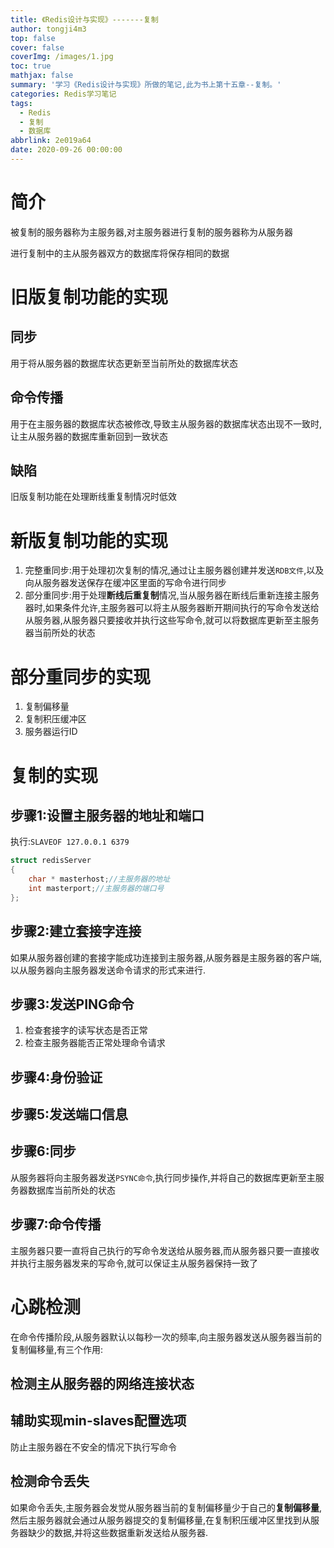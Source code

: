 ```yaml
---
title: 《Redis设计与实现》-------复制
author: tongji4m3
top: false
cover: false
coverImg: /images/1.jpg
toc: true
mathjax: false
summary: '学习《Redis设计与实现》所做的笔记,此为书上第十五章--复制。'
categories: Redis学习笔记
tags:
  - Redis
  - 复制
  - 数据库
abbrlink: 2e019a64
date: 2020-09-26 00:00:00
---
```


# 简介

被复制的服务器称为主服务器,对主服务器进行复制的服务器称为从服务器

进行复制中的主从服务器双方的数据库将保存相同的数据

# 旧版复制功能的实现

## 同步

用于将从服务器的数据库状态更新至当前所处的数据库状态

## 命令传播

用于在主服务器的数据库状态被修改,导致主从服务器的数据库状态出现不一致时,让主从服务器的数据库重新回到一致状态

## 缺陷

旧版复制功能在处理断线重复制情况时低效

# 新版复制功能的实现

1. 完整重同步:用于处理初次复制的情况,通过让主服务器创建并发送`RDB文件`,以及向从服务器发送保存在缓冲区里面的写命令进行同步
2. 部分重同步:用于处理**断线后重复制**情况,当从服务器在断线后重新连接主服务器时,如果条件允许,主服务器可以将主从服务器断开期间执行的写命令发送给从服务器,从服务器只要接收并执行这些写命令,就可以将数据库更新至主服务器当前所处的状态

# 部分重同步的实现

1. 复制偏移量
2. 复制积压缓冲区
3. 服务器运行ID

# 复制的实现

## 步骤1:设置主服务器的地址和端口

执行:`SLAVEOF 127.0.0.1 6379`

```c
struct redisServer
{
	char * masterhost;//主服务器的地址
	int masterport;//主服务器的端口号
};
```

## 步骤2:建立套接字连接

如果从服务器创建的套接字能成功连接到主服务器,从服务器是主服务器的客户端,以从服务器向主服务器发送命令请求的形式来进行.

## 步骤3:发送PING命令

1. 检查套接字的读写状态是否正常
2. 检查主服务器能否正常处理命令请求

## 步骤4:身份验证

## 步骤5:发送端口信息

## 步骤6:同步

从服务器将向主服务器发送`PSYNC命令`,执行同步操作,并将自己的数据库更新至主服务器数据库当前所处的状态

## 步骤7:命令传播

主服务器只要一直将自己执行的写命令发送给从服务器,而从服务器只要一直接收并执行主服务器发来的写命令,就可以保证主从服务器保持一致了



# 心跳检测

在命令传播阶段,从服务器默认以每秒一次的频率,向主服务器发送从服务器当前的复制偏移量,有三个作用:

## 检测主从服务器的网络连接状态

## 辅助实现min-slaves配置选项

防止主服务器在不安全的情况下执行写命令

## 检测命令丢失

如果命令丢失,主服务器会发觉从服务器当前的复制偏移量少于自己的**复制偏移量**,然后主服务器就会通过从服务器提交的复制偏移量,在复制积压缓冲区里找到从服务器缺少的数据,并将这些数据重新发送给从服务器.